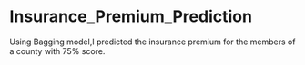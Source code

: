 # Insurance_Premium_Prediction

Using Bagging model,I predicted the insurance premium for the members of a county with 75% score.
